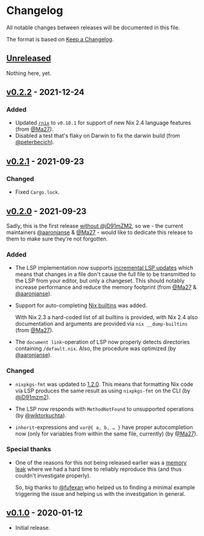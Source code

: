 # Changelog

All notable changes between releases will be documented in this file.

The format is based on [Keep a Changelog](https://keepachangelog.com/en/1.0.0/).

## [Unreleased]

Nothing here, yet.

## [v0.2.2] - 2021-12-24

### Added

* Updated [`rnix`](https://github.com/nix-community/rnix-parser) to `v0.10.1` for support
  of new Nix 2.4 language features (from [@Ma27](https://github.com/Ma27/)).
* Disabled a test that's flaky on Darwin to fix the darwin build (from [@peterbecich](https://github.com/peterbecich)).

## [v0.2.1] - 2021-09-23

### Changed

* Fixed `Cargo.lock`.

## [v0.2.0] - 2021-09-23

Sadly, this is the first release
[without @jD91mZM2](https://www.redox-os.org/news/open-source-mental-health/), so we -
the current maintainers
[@aaronjanse](https://github.com/aaronjanse) & [@Ma27](https://github.com/Ma27/) - would like
to dedicate this release to them to make sure they're not forgotten.

### Added

* The LSP implementation now supports
  [incremental LSP updates](https://microsoft.github.io/language-server-protocol/specification#textDocument_synchronization)
  which means that changes in a file don't cause the full file to be transmitted to the LSP from
  your editor, but only a changeset. This should notably increase performance and reduce
  the memory footprint (from [@Ma27](https://github.com/Ma27/) & [@aaronjanse](https://github.com/aaronjanse)).

* Support for auto-completing [Nix builtins](https://nixos.org/manual/nix/unstable/expressions/builtins.html) was added.

  With Nix 2.3 a hard-coded list of all builtins is provided, with Nix 2.4 also documentation
  and arguments are provided via `nix __dump-builtins` (from [@Ma27](https://github.com/Ma27/)).

* The `document link`-operation of LSP now properly detects directories containing `/default.nix`.
  Also, the procedure was optimized (by [@aaronjanse](https://github.com/aaronjanse)).

### Changed

* `nixpkgs-fmt` was updated to [1.2.0](https://github.com/nix-community/nixpkgs-fmt/releases/tag/v1.2.0). This means that formatting Nix code via LSP produces the same result as using `nixpkgs-fmt` on the CLI (by [@jD91mzm2](https://github.com/jD91mzm2)).

* The LSP now responds with `MethodNotFound` to unsupported operations (by [@wiktorkuchta](https://github.com/wiktorkuchta)).

* `inherit`-expressions and `var@{ a, b, … }` have proper autocompletion now (only for variables
  from within the same file, currently) (by [@Ma27](https://github.com/Ma27/)).

### Special thanks

* One of the reasons for this not being released earlier was a
  [memory leak](https://github.com/nix-community/rnix-lsp/issues/33) where we had a hard time
  to reliably reproduce this (and thus couldn't investigate properly).

  So, big thanks to [@fufexan](https://github.com/fufexan/) who helped us to finding a
  minimal example triggering the issue and helping us with the investigation in general.

## [v0.1.0] - 2020-01-12

* Initial release.

[Unreleased]: https://github.com/nix-community/rnix-lsp/compare/v0.2.2...master
[v0.2.2]: https://github.com/nix-community/rnix-lsp/compare/v0.2.1...v0.2.2
[v0.2.1]: https://github.com/nix-community/rnix-lsp/compare/v0.2.0...v0.2.1
[v0.2.0]: https://github.com/nix-community/rnix-lsp/compare/v0.1.0...v0.2.0
[v0.1.0]: https://github.com/nix-community/rnix-lsp/compare/b3586e567c1e558988416676680833294699aeaa...v0.1.0
